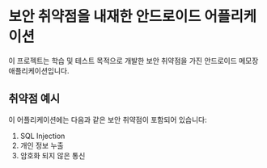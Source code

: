 # 보안 취약점을 내재한 안드로이드 어플리케이션

이 프로젝트는 학습 및 테스트 목적으로 개발한 보안 취약점을 가진 안드로이드 메모장 애플리케이션입니다.  

## 취약점 예시

이 어플리케이션에는 다음과 같은 보안 취약점이 포함되어 있습니다:

1. SQL Injection
2. 개인 정보 누출
3. 암호화 되지 않은 통신
